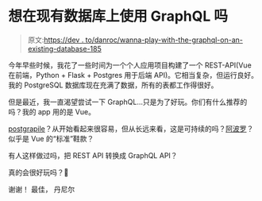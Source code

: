 # 想在现有数据库上使用 GraphQL 吗

> 原文:[https://dev . to/danroc/wanna-play-with-the-graphql-on-an-existing-database-185](https://dev.to/danroc/wanna-play-with-graphql-on-an-existing-database-185)

今年早些时候，我花了一些时间为一个个人应用项目构建了一个 REST-API(Vue 在前端，Python + Flask + Postgres 用于后端 API)。它相当复杂，但运行良好。我的 PostgreSQL 数据库现在充满了数据，所有的表都工作得很好。

但是最近，我一直渴望尝试一下 GraphQL...只是为了好玩。你们有什么推荐的吗？我的 app 用的是 Vue。

[postgrapile](https://www.graphile.org/postgraphile/)？从开始看起来很容易，但从长远来看，这是可持续的吗？[阿波罗](https://akryum.github.io/vue-apollo/)？似乎是 Vue 的“标准”鞋款？

有人这样做过吗，把 REST API 转换成 GraphQL API？

真的会很好玩吗？🤔

谢谢！
最佳，
丹尼尔